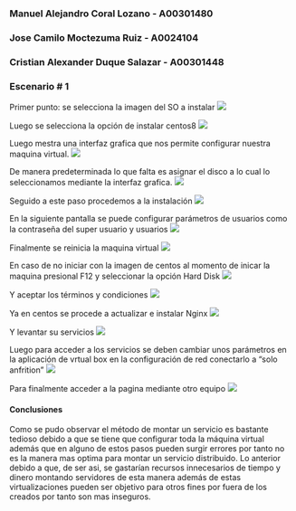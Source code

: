 ### Manuel Alejandro Coral Lozano - A00301480
### Jose Camilo Moctezuma Ruiz - A0024104
### Cristian Alexander Duque Salazar - A00301448  

### Escenario # 1

Primer punto: se selecciona la imagen del SO a instalar
 <img src="/taller01/Distribuidos-Taller01-master/images/img1.jpg">

Luego se selecciona la opción de instalar centos8
<img src="/taller01/Distribuidos-Taller01-master/images/img2.jpg">
 
Luego mestra una interfaz grafica que nos permite configurar nuestra maquina virtual.
<img src="/taller01/Distribuidos-Taller01-master/images/img3.jpg">
 
 De manera predeterminada lo que falta es asignar el disco a lo cual lo seleccionamos mediante la interfaz grafica. 
 <img src="/taller01/Distribuidos-Taller01-master/images/img4.jpg">
 
Seguido a este paso procedemos a la instalación
<img src="/taller01/Distribuidos-Taller01-master/images/img5.jpg">
 
En la siguiente pantalla se puede configurar parámetros de usuarios como la contraseña del super usuario y usuarios
<img src="/taller01/Distribuidos-Taller01-master/images/img6.jpg">
 
Finalmente se reinicia la maquina virtual
<img src="/taller01/Distribuidos-Taller01-master/images/img7.jpg">
 
En caso de no iniciar con la imagen de centos al momento de inicar la maquina presional F12 y seleccionar la opción Hard Disk 
 <img src="/taller01/Distribuidos-Taller01-master/images/img8.jpg">
 
Y aceptar los términos y condiciones
<img src="/taller01/Distribuidos-Taller01-master/images/img9.jpg">
 
Ya en centos se procede a actualizar e instalar Nginx
<img src="/taller01/Distribuidos-Taller01-master/images/img10.jpg">
 
Y levantar su servicios
<img src="/taller01/Distribuidos-Taller01-master/images/img11.jpg">

Luego para acceder a los servicios se deben cambiar unos parámetros en la aplicación de vrtual box en la configuración de red conectarlo a “solo anfrition”
 <img src="/taller01/Distribuidos-Taller01-master/images/img12.jpg">

Para finalmente acceder a la pagina mediante otro equipo
 <img src="/taller01/Distribuidos-Taller01-master/images/img13.jpg">

#### Conclusiones
Como se pudo observar el método de montar un servicio es bastante tedioso debido a que se tiene que configurar toda la máquina virtual además que en alguno de estos pasos pueden surgir errores por tanto no es la manera mas optima para montar un servicio distribuido. Lo anterior debido a que, de ser asi, se gastarían recursos innecesarios de tiempo y dinero montando servidores de esta manera además de estas virtualizaciones pueden ser objetivo para otros fines por fuera de los creados por tanto son mas inseguros.

